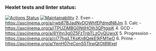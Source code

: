 ### Hexlet tests and linter status:
[![Actions Status](https://github.com/Costard86/java-project-61/workflows/hexlet-check/badge.svg)](https://github.com/Costard86/java-project-61/actions) 
[![Maintainability](https://api.codeclimate.com/v1/badges/c0b6415ad90d0294d6c7/maintainability)](https://codeclimate.com/github/Costard86/java-project-61/maintainability)
2. Even - https://asciinema.org/a/rwb87BJadNvDOWhfEPdmdN8Jm
3. Calc - https://asciinema.org/a/jTPUZiMBG0NtIHOIh3QPtgipK
4. GCD - https://asciinema.org/a/8Yihn3g0Z5FzTnbTLzOyQUwxX
5. Progression - https://asciinema.org/a/cI77hgjLTKsKn8QekE9jFM1wO
6. Prime - https://asciinema.org/a/YenH07reCpnS5TkwQtOt8Wxel
